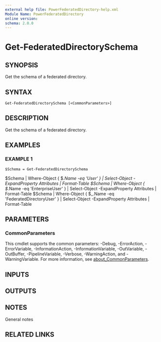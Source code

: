 ```yaml
---
external help file: PowerFederatedDirectory-help.xml
Module Name: PowerFederatedDirectory
online version:
schema: 2.0.0
---
```


# Get-FederatedDirectorySchema

## SYNOPSIS
Get the schema of a federated directory.

## SYNTAX

```
Get-FederatedDirectorySchema [<CommonParameters>]
```

## DESCRIPTION
Get the schema of a federated directory.

## EXAMPLES

### EXAMPLE 1
```
$Schema = Get-FederatedDirectorySchema
```

$Schema | Where-Object { $_.Name -eq 'User' } | Select-Object -ExpandProperty Attributes | Format-Table
$Schema | Where-Object { $_.Name -eq 'EnterpriseUser' } | Select-Object -ExpandProperty Attributes | Format-Table
$Schema | Where-Object { $_.Name -eq 'FederatedDirectoryUser' } | Select-Object -ExpandProperty Attributes | Format-Table

## PARAMETERS

### CommonParameters
This cmdlet supports the common parameters: -Debug, -ErrorAction, -ErrorVariable, -InformationAction, -InformationVariable, -OutVariable, -OutBuffer, -PipelineVariable, -Verbose, -WarningAction, and -WarningVariable. For more information, see [about_CommonParameters](http://go.microsoft.com/fwlink/?LinkID=113216).

## INPUTS

## OUTPUTS

## NOTES
General notes

## RELATED LINKS
